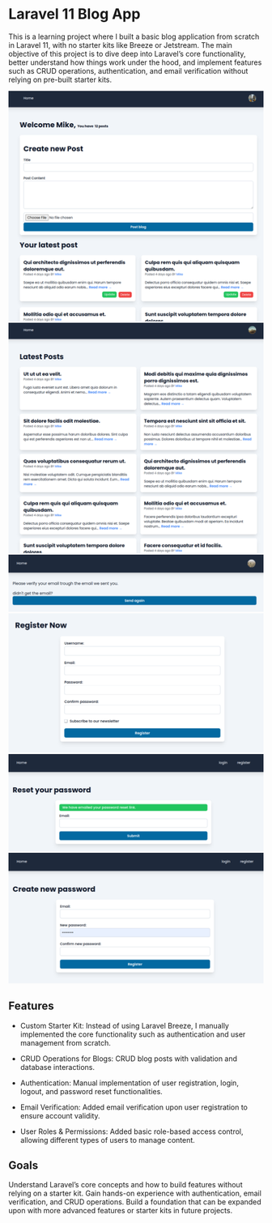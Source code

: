 # Laravel 11 Blog App

This is a learning project where I built a basic blog application from scratch in Laravel 11, with no starter kits like Breeze or Jetstream. The main objective of this project is to dive deep into Laravel’s core functionality, better understand how things work under the hood, and implement features such as CRUD operations, authentication, and email verification without relying on pre-built starter kits.

![dashboard Screenshot](public/image.png)
![Home Screenshot](public/imageCopy.png)
![Login Screenshot](public/image_emailVerif.png)
![Login Screenshot](public/image_register.png)
![Login Screenshot](public/image_resetLink.png)
![Login Screenshot](public/image_ResetPwd.png)

## Features

-   Custom Starter Kit:
    Instead of using Laravel Breeze, I manually implemented the core functionality such as authentication and user management from scratch.

-   CRUD Operations for Blogs:
    CRUD blog posts with validation and database interactions.

-   Authentication:
    Manual implementation of user registration, login, logout, and password reset functionalities.

-   Email Verification:
    Added email verification upon user registration to ensure account validity.

-   User Roles & Permissions:
    Added basic role-based access control, allowing different types of users to manage content.

## Goals

Understand Laravel’s core concepts and how to build features without relying on a starter kit.
Gain hands-on experience with authentication, email verification, and CRUD operations.
Build a foundation that can be expanded upon with more advanced features or starter kits in future projects.
